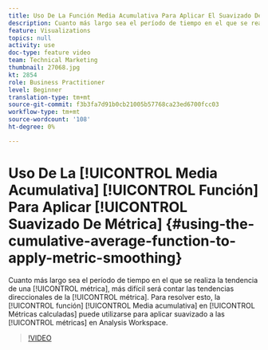 ```yaml
---
title: Uso De La Función Media Acumulativa Para Aplicar El Suavizado De Métricas
description: Cuanto más largo sea el período de tiempo en el que se realiza la tendencia de una métrica, más difícil será indicar las tendencias direccionales de la métrica. Para resolver esto, se puede utilizar la función Media acumulativa de Métricas calculadas para aplicar suavizado a las métricas en Analysis Workspace.
feature: Visualizations
topics: null
activity: use
doc-type: feature video
team: Technical Marketing
thumbnail: 27068.jpg
kt: 2854
role: Business Practitioner
level: Beginner
translation-type: tm+mt
source-git-commit: f3b3fa7d91b0cb21005b57768ca23ed6700fcc03
workflow-type: tm+mt
source-wordcount: '108'
ht-degree: 0%

---
```



# Uso De La [!UICONTROL Media Acumulativa] [!UICONTROL Función] Para Aplicar [!UICONTROL Suavizado De Métrica] {#using-the-cumulative-average-function-to-apply-metric-smoothing}

Cuanto más largo sea el período de tiempo en el que se realiza la tendencia de una [!UICONTROL métrica], más difícil será contar las tendencias direccionales de la [!UICONTROL métrica]. Para resolver esto, la [!UICONTROL función] [!UICONTROL Media acumulativa] en [!UICONTROL Métricas calculadas] puede utilizarse para aplicar suavizado a las [!UICONTROL métricas] en Analysis Workspace.

>[!VIDEO](https://video.tv.adobe.com/v/27068/?quality=9)
